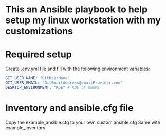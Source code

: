 # This an Ansible playbook to help setup my linux workstation with my customizations

# Required setup

Create .env.yml file and fill with the following environment variables:

```yaml
GIT_USER_NAME: "GitUserName"
GIT_USER_EMAIL: "GitEmailAddress@emailProvider.com"
DESKTOP_ENVIRONMENT: "KDE" # KDE or GNOME

```

# Inventory and ansible.cfg file

Copy the example_ansible.cfg to your own custom ansible.cfg
Same with example_inventory
